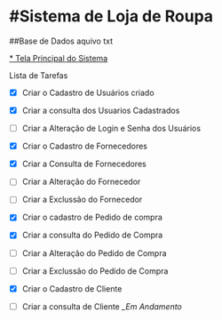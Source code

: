 #__Sistema de Loja de Roupa__
===
##Base de Dados aquivo txt

[* Tela Principal do Sistema](https://ik.imagekit.io/yshiwzbwl9/TelaPrincipal-Loja_de_Roupa_Nirsl7J4A.png)


Lista de Tarefas

- [x] Criar o Cadastro de Usuários criado
- [x] Criar a consulta dos Usuarios Cadastrados
- [ ] Criar a Alteração de Login e Senha dos Usuários
- [x] Criar o Cadastro de Fornecedores
- [x] Criar a Consulta de Fornecedores
- [ ] Criar a Alteração do Fornecedor
- [ ] Criar a Exclussão do Fornecedor
- [x] Criar o cadastro de Pedido de compra
- [x] Criar a consulta do Pedido de Compra
- [ ] Criar a Alteração do Pedido de Compra
- [ ] Criar a Exclussão do Pedido de Compra
- [x] Criar o Cadastro de Cliente
- [ ] Criar a consulta de Cliente *__Em Andamento_*



